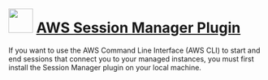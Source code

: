 # <img src="https://cdn.jsdelivr.net/gh/chtof/chocolatey-packages/automatic/awscli-session-manager/awscli-session-manager.png" width="48" height="48"/> [AWS Session Manager Plugin](https://chocolatey.org/packages/awscli-session-manager)

If you want to use the AWS Command Line Interface (AWS CLI) to start and end sessions that connect you to your managed instances, you must first install the Session Manager plugin on your local machine.